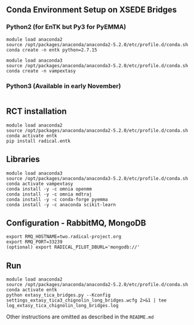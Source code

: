 
## Conda Environment Setup on XSEDE Bridges

### Python2 (for EnTK but Py3 for PyEMMA)

```
module load anaconda2
source /opt/packages/anaconda/anaconda2-5.2.0/etc/profile.d/conda.sh
conda create -n entk python=2.7.15

module load anaconda3
source /opt/packages/anaconda/anaconda3-5.2.0/etc/profile.d/conda.sh
conda create -n vampextasy
```


### Python3 (Available in early November)

```
```

## RCT installation

```
module load anaconda2
source /opt/packages/anaconda/anaconda2-5.2.0/etc/profile.d/conda.sh
conda activate entk
pip install radical.entk
```

## Libraries

```
module load anaconda3
source /opt/packages/anaconda/anaconda3-5.2.0/etc/profile.d/conda.sh
conda activate vampextasy
conda install -y -c omnia openmm
conda install -y -c omnia mdtraj
conda install -y -c conda-forge pyemma
conda install -y -c anaconda scikit-learn
```

## Configuration - RabbitMQ, MongoDB

```
export RMQ_HOSTNAME=two.radical-project.org
export RMQ_PORT=33239
(optional) export RADICAL_PILOT_DBURL='mongodb://'
```


## Run

```
module load anaconda2
source /opt/packages/anaconda/anaconda2-5.2.0/etc/profile.d/conda.sh
conda activate entk
python extasy_tica_bridges.py --Kconfig settings_extasy_tica3_chignolin_long_bridges.wcfg 2>&1 | tee log_extasy_tica_chignolin_long_bridges.log
```

Other instructions are omitted as described in the `README.md`
